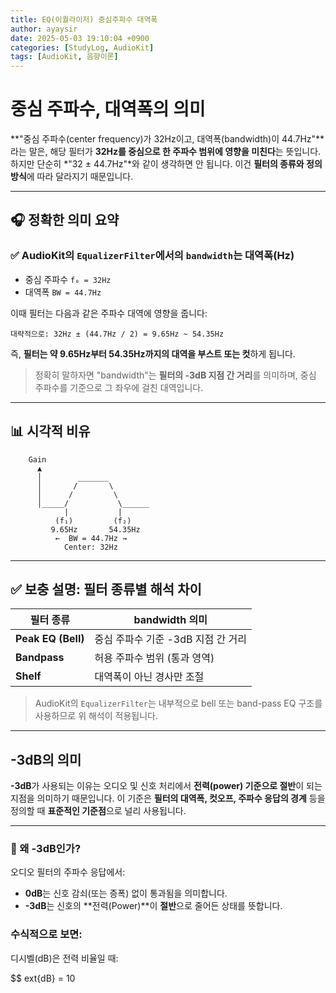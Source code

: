 ```yaml
---
title: EQ(이퀄라이저) 중심주파수 대역폭
author: ayaysir
date: 2025-05-03 19:10:04 +0900
categories: [StudyLog, AudioKit]
tags: [AudioKit, 음향이론]
---
```


# 중심 주파수, 대역폭의 의미

\*\*"중심 주파수(center frequency)가 32Hz이고, 대역폭(bandwidth)이 44.7Hz"\*\*라는 말은, 해당 필터가 **32Hz를 중심으로 한 주파수 범위에 영향을 미친다**는 뜻입니다.
하지만 단순히 \*"32 ± 44.7Hz"\*와 같이 생각하면 안 됩니다. 이건 **필터의 종류와 정의 방식**에 따라 달라지기 때문입니다.

---

## 🎧 정확한 의미 요약

### ✅ AudioKit의 `EqualizerFilter`에서의 `bandwidth`는 **대역폭(Hz)**

* 중심 주파수 `f₀ = 32Hz`
* 대역폭 `BW = 44.7Hz`

이때 필터는 다음과 같은 주파수 대역에 영향을 줍니다:

```
대략적으로: 32Hz ± (44.7Hz / 2) = 9.65Hz ~ 54.35Hz
```

즉, **필터는 약 9.65Hz부터 54.35Hz까지의 대역을 부스트 또는 컷**하게 됩니다.

> 정확히 말하자면 "bandwidth"는 **필터의 -3dB 지점 간 거리**를 의미하며, 중심 주파수를 기준으로 그 좌우에 걸친 대역입니다.

---

## 📊 시각적 비유

```
    Gain
      ▲
      │        _______
      │       /       \
      │      /         \
      │_____/           \______
            |           |
          (f₁)         (f₂)
         9.65Hz       54.35Hz
          ←  BW = 44.7Hz →
            Center: 32Hz
```

---

## ✅ 보충 설명: 필터 종류별 해석 차이

| 필터 종류              | bandwidth 의미           |
| ------------------ | ---------------------- |
| **Peak EQ (Bell)** | 중심 주파수 기준 -3dB 지점 간 거리 |
| **Bandpass**       | 허용 주파수 범위 (통과 영역)      |
| **Shelf**          | 대역폭이 아닌 경사만 조절         |

> AudioKit의 `EqualizerFilter`는 내부적으로 bell 또는 band-pass EQ 구조를 사용하므로 위 해석이 적용됩니다.

---

## -3dB의 의미

**-3dB**가 사용되는 이유는 오디오 및 신호 처리에서 **전력(power) 기준으로 절반**이 되는 지점을 의미하기 때문입니다. 이 기준은 **필터의 대역폭, 컷오프, 주파수 응답의 경계** 등을 정의할 때 **표준적인 기준점**으로 널리 사용됩니다.

---

### 📐 왜 -3dB인가?

오디오 필터의 주파수 응답에서:

* **0dB**는 신호 감쇠(또는 증폭) 없이 통과됨을 의미합니다.
* **-3dB**는 신호의 \*\*전력(Power)\*\*이 **절반**으로 줄어든 상태를 뜻합니다.

### 수식적으로 보면:

디시벨(dB)은 전력 비율일 때:

$$
	ext{dB} = 10 